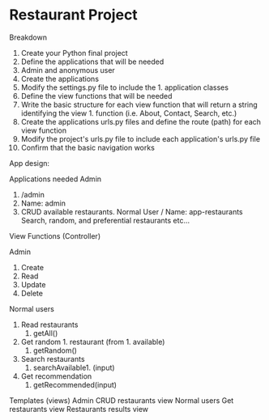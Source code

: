 # Restaurant Project

Breakdown




1. Create your Python final project
1. Define the applications that will be needed
1. Admin and anonymous user
1. Create the applications
1. Modify the settings.py file to include the 1. application classes
1. Define the view functions that will be needed
1. Write the basic structure for each view function that will return a string identifying the view 1. function (i.e. About, Contact, Search, etc.)
1. Create the applications urls.py files and define the route (path) for each view function
1. Modify the project's urls.py file to include each application's urls.py file
1. Confirm that the basic navigation works


App design: 

Applications needed
Admin
1. /admin
1. Name: admin
1. CRUD available restaurants.
Normal User
/
Name: app-restaurants
Search, random, and preferential restaurants etc...

View Functions (Controller)

Admin
1. Create
1. Read
1. Update
1. Delete


Normal users
1. Read restaurants
    1. getAll()
1. Get random 1. restaurant (from 1. available)
    1. getRandom()
1. Search restaurants
    1. searchAvailable1. (input)
1. Get recommendation
    1. getRecommended(input)


Templates (views)
Admin
CRUD restaurants view
Normal users
Get restaurants view
Restaurants results view
